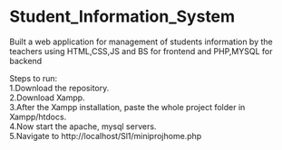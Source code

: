 # Student_Information_System

Built a web application for management of students information by the teachers using HTML,CSS,JS and BS for frontend and PHP,MYSQL for backend <br>

Steps to run: <br>
1.Download the repository. <br>
2.Download Xampp. <br>
3.After the Xampp installation, paste the whole project folder in Xampp/htdocs. <br>
4.Now start the apache, mysql servers. <br>
5.Navigate to http://localhost/Sl1/miniprojhome.php <br>
